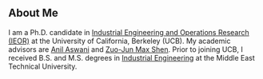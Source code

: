 ## **About Me**

I am a Ph.D. candidate in [Industrial Engineering and Operations Research (IEOR)](https://ieor.berkeley.edu/) at the University of California, Berkeley (UCB). My academic advisors are [Anil Aswani](https://aswani.ieor.berkeley.edu/) and [Zuo-Jun Max Shen](https://shen.ieor.berkeley.edu/). Prior to joining UCB, I received B.S. and M.S. degrees in [Industrial Engineering](https://ie.metu.edu.tr/) at the Middle East Technical University. 
